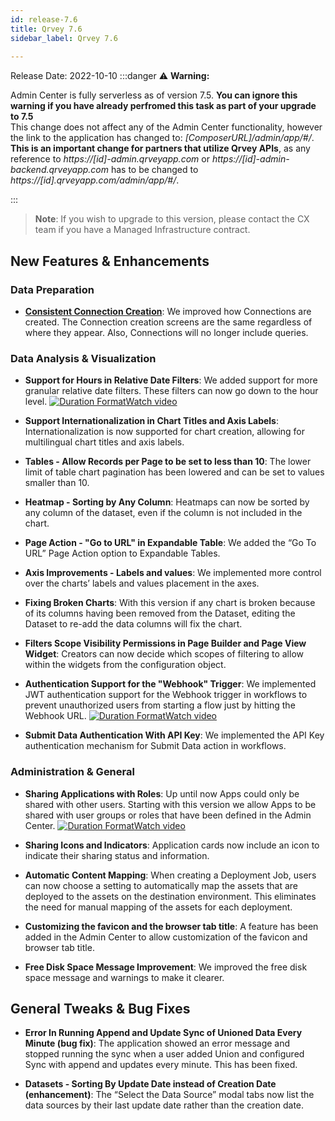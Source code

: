 ```yaml
---
id: release-7.6
title: Qrvey 7.6
sidebar_label: Qrvey 7.6
 
---
```

<div>

Release Date: 2022-10-10
:::danger :warning: **Warning:**

Admin Center is fully serverless as of version 7.5. 
 **You can ignore this warning if you have already perfromed this task as part of your upgrade to 7.5**  
This change does not affect any of the Admin Center functionality, however the link to the application has changed to:  *[ComposerURL]/admin/app/#/*. **This is an important change for partners that utilize Qrvey APIs**, as any reference to *https://[id]-admin.qrveyapp.com* or *https://[id]-admin-backend.qrveyapp.com* has to be changed to *https://[id].qrveyapp.com/admin/app/#/*. 

:::

 >**Note**: If you wish to upgrade to this version, please contact the CX team if you have a Managed Infrastructure contract. 


## New Features & Enhancements
 
### Data Preparation
* **[Consistent Connection Creation](../../composer/05-Working%20with%20Data/Connections/databases.md)**: We improved how Connections are created. The Connection creation screens are the same regardless of where they appear. Also, Connections will no longer include queries.

 
### Data Analysis & Visualization

* **Support for Hours in Relative Date Filters**: We added support for more granular relative date filters. These filters can now go down to the hour level. <a href="/docs/video-training/release/version-7.6#filtering-with-relative-dates-using-time-values" target="_blank" className="tooltip"><img alt="Duration Format" src="https://s3.amazonaws.com/cdn.qrvey.com/documentation_assets/release-notes/video_icon.png#thumbnail-20" className="video-icon-png" /><span className="tooltiptext">Watch video</span></a>

* **Support Internationalization in Chart Titles and Axis Labels**: Internationalization is now supported for chart creation, allowing for multilingual chart titles and axis labels.

* **Tables - Allow Records per Page to be set to less than 10**: The lower limit of table chart pagination has been lowered and can be set to values smaller than 10.

* **Heatmap - Sorting by Any Column**: Heatmaps can now be sorted by any column of the dataset, even if the column is not included in the chart.

* **Page Action - "Go to URL" in Expandable Table**: We added the “Go To URL” Page Action option to Expandable Tables. 

* **Axis Improvements - Labels and values**: We implemented more control over the charts’ labels and values placement in the axes.

* **Fixing Broken Charts**: With this version if any chart is broken because of its columns having been removed from the Dataset, editing the Dataset to re-add the data columns will fix the chart.

* **Filters Scope Visibility Permissions in Page Builder and Page View Widget**: Creators can now decide which scopes of filtering to allow within the widgets from the configuration object.

* **Authentication Support for the "Webhook" Trigger**: We implemented JWT authentication support for the Webhook trigger in workflows to prevent unauthorized users from starting a flow just by hitting the Webhook URL. <a href="/docs/video-training/release/version-7.6#authentication-support-for-the-webhook-trigger" target="_blank" className="tooltip"><img alt="Duration Format" src="https://s3.amazonaws.com/cdn.qrvey.com/documentation_assets/release-notes/video_icon.png#thumbnail-20" className="video-icon-png" /><span className="tooltiptext">Watch video</span></a>

* **Submit Data Authentication With API Key**: We implemented the API Key authentication mechanism for Submit Data action in workflows.
 
### Administration & General

* **Sharing Applications with Roles**: Up until now Apps could only be shared with other users. Starting with this version we allow Apps to be shared with user groups or roles that have been defined in the Admin Center.  <a href="/docs/video-training/release/version-7.6#sharing-applications-with-roles" target="_blank" className="tooltip"><img alt="Duration Format" src="https://s3.amazonaws.com/cdn.qrvey.com/documentation_assets/release-notes/video_icon.png#thumbnail-20" className="video-icon-png" /><span className="tooltiptext">Watch video</span></a>

* **Sharing Icons and Indicators**: Application cards now include an icon to indicate their sharing status and information.

* **Automatic Content Mapping**: When creating a Deployment Job, users can now choose a setting to automatically map the assets that are deployed to the assets on the destination environment. This eliminates the need for manual mapping of the assets for each deployment.

* **Customizing the favicon and the browser tab title**: A feature has been added in the Admin Center to allow customization of the favicon and browser tab title.

* **Free Disk Space Message Improvement**: We improved the free disk space message and warnings to make it clearer.

## General Tweaks & Bug Fixes

* **Error In Running Append and Update Sync of Unioned Data Every Minute (bug fix)**: The application showed an error message and stopped running the sync when a user added Union and configured Sync with append and updates every minute. This has been fixed.

* **Datasets - Sorting By Update Date instead of Creation Date (enhancement)**: The “Select the Data Source” modal tabs now list the data sources by their last update date rather than the creation date.

</div>